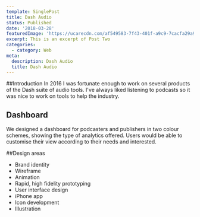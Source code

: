 ```yaml
---
template: SinglePost
title: Dash Audio
status: Published
date: '2018-03-28'
featuredImage: 'https://ucarecdn.com/af549583-7f43-401f-a9c9-7cacfa29a99a/'
excerpt: This is an excerpt of Post Two
categories:
  - category: Web
meta:
  description: Dash Audio
  title: Dash Audio
---
```

##Introduction
In 2016 I was fortunate enough to work on several products of the Dash suite of audio tools. I've always liked listening to podcasts so it was nice to work on tools to help the industry.

## Dashboard

We designed a dashboard for podcasters and publishers in two colour schemes, showing the type of analytics offered. Users would be able to customise their view according to their needs and interested.

##Design areas

* Brand identity
* Wireframe
* Animation
* Rapid, high fidelity prototyping
* User interface design
* iPhone app
* Icon development
* Illustration
